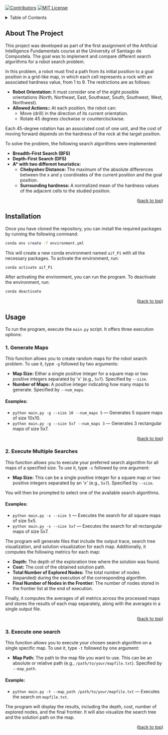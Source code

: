 <!-- Improved compatibility of back to top link: See: https://github.com/othneildrew/Best-README-Template/pull/73 -->
<a id="readme-top"></a>

[![Contributors][contributors-shield]][contributors-url]
[![MIT License][license-shield]][license-url]

<!-- TABLE OF CONTENTS -->
<details>
  <summary>Table of Contents</summary>
  <ol>
    <li>
      <a href="#about-the-project">About The Project</a>
    </li>
    <li>
      <a href="#installation">Installation</a>
    </li>
    <li>
        <a href="#usage">Usage</a>
        <ul>
          <li>  <a href="#generate-maps">Generate maps</a> </li>
          <li>  <a href="#execute-several-searchs">Execute several searchs</a> </li>
          <li>  <a href="#execute-one-search">Execute one search</a> </li>
        </ul>        
    </li>
  </ol>
</details>


<!-- ABOUT THE PROJECT -->
## About The Project

This project was developed as part of the first assignment of the Artificial Intelligence Fundamentals course at the University of Santiago de Compostela. The goal was to implement and compare different search algorithms for a robot search problem. 

In this problem, a robot must find a path from its initial position to a goal position in a grid-like map, in which each cell represents a rock with an associated hardness value, from 1 to 9. The restrictions are as follows:
<ul>
    <li> <b> Robot Orientation: </b> It must consider one of the eight possible orientations (North, Northeast, East, Southeast, South, Southwest, West, Northwest). </li>
    <li> <b> Allowed Actions:: </b> At each position, the robot can:
    <ul>
        <li> Move (drill) in the direction of its current orientation. </li>
        <li>Rotate 45 degrees clockwise or counterclockwise.</li>
    </ul>
    </li>
</ul>
Each 45-degree rotation has an associated cost of one unit, and the cost of moving forward depends on the hardness of the rock at the target position.

To solve the problem, the following search algorithms were implemented:
<ul>
    <li> <b> Breadth-First Search (BFS) </b> </li>
    <li> <b> Depth-First Search (DFS) </b> </li>
    <li> <b> A* with two different heuristics: </b>
    <ul>
        <li> <b> Chebyshev Distance: </b> The maximum of the absolute differences between the x and y coordinates of the current position and the goal position. </li>
        <li> <b> Surrounding hardness: </b> A normalized mean of the hardness values of the adjacent cells to the studied position. </li>
    </ul>
    </li>
</ul>



<p align="right">(<a href="#readme-top">back to top</a>)</p>



<!-- INSTALLATION -->
## Installation

Once you have cloned the repository, you can install the required packages by running the following command:

```sh
conda env create -f environment.yml
```

This will create a new conda environment named `aif_P1` with all the necessary packages. To activate the environment, run:

```sh
conda activate aif_P1
```

After activating the environment, you can run the program. To deactivate the environment, run:

```sh
conda deactivate
```

<p align="right">(<a href="#readme-top">back to top</a>)</p>


<!-- USAGE EXAMPLES -->
## Usage

<p>To run the program, execute the <code>main.py</code> script. It offers three execution options:</p>

<h3 id="generate-maps"> 1. Generate Maps </h3>

This function allows you to create random maps for the robot search problem. To use it, type `-g` followed by two arguments:
<ul>
  <li><b>Map Size:</b> Either a single positive integer for a square map or two positive integers separated by 'x' (e.g., <code>5x7</code>). Specified by <code>--size</code>.</li>
  <li><b>Number of Maps:</b> A positive integer indicating how many maps to generate. Specified by <code>--num_maps</code>.</li>
</ul>

#### Examples:
<ul>
  <li><code>python main.py -g --size 10 --num_maps 5</code> — Generates 5 square maps of size 10x10.</li>
  <li><code>python main.py -g --size 5x7 --num_maps 3</code> — Generates 3 rectangular maps of size 5x7.</li>
</ul>

<p align="right">(<a href="#readme-top">back to top</a>)</p>

<h3 id="execute-several-searchs"> 2. Execute Multiple Searches </h3>

<p>This function allows you to execute your preferred search algorithm for all maps of a specified size. To use it, type <code>-s</code> followed by one argument:</p>
<ul>
  <li><b>Map Size:</b> This can be a single positive integer for a square map or two positive integers separated by an 'x' (e.g., <code>5x7</code>). Specified by <code>--size</code>.</li>
</ul>
<p>You will then be prompted to select one of the available search algorithms.</p>

<h4>Examples:</h4>
<ul>
  <li><code>python main.py -s --size 5</code> — Executes the search for all square maps of size 5x5.</li>
  <li><code>python main.py -s --size 5x7</code> — Executes the search for all rectangular maps of size 5x7.</li>
</ul>

<p>The program will generate files that include the output trace, search tree visualization, and solution visualization for each map. Additionally, it computes the following metrics for each map:</p>
<ul>
  <li><b>Depth:</b> The depth of the exploration tree where the solution was found.</li>
  <li><b>Cost:</b> The cost of the obtained solution path.</li>
  <li><b>Total Number of Explored Nodes:</b> The total number of nodes (expanded) during the execution of the corresponding algorithm.</li>
  <li><b>Final Number of Nodes in the Frontier:</b> The number of nodes stored in the frontier list at the end of execution.</li>
</ul>

<p>Finally, it computes the averages of all metrics across the processed maps and stores the results of each map separately, along with the averages in a single output file.</p>


<p align="right">(<a href="#readme-top">back to top</a>)</p>

<h3 id="execute-one-search"> 3. Execute one search </h3>

<p>This function allows you to execute your chosen search algorithm on a single specific map. To use it, type <code>-t</code> followed by one argument:</p>
<ul>
  <li><b>Map Path:</b> The path to the map file you want to use. This can be an absolute or relative path (e.g., <code>/path/to/your/mapfile.txt</code>). Specified by <code>--map_path</code>.</li>
</ul>

<h4>Example:</h4>
<ul>
  <li><code>python main.py -t --map_path /path/to/your/mapfile.txt</code> — Executes the search on <code>mapfile.txt</code>.</li>
</ul>

<p>The program will display the results, including the depth, cost, number of explored nodes, and the final frontier. It will also visualize the search tree and the solution path on the map.</p>
<p align="right">(<a href="#readme-top">back to top</a>)</p>


<!-- MARKDOWN LINKS & IMAGES -->
<!-- https://www.markdownguide.org/basic-syntax/#reference-style-links -->
[contributors-shield]: https://img.shields.io/github/contributors/markel3/AIF_USC.svg?style=for-the-badge
[contributors-url]: https://github.com/markel3/AIF_USC/graphs/contributors
[license-shield]: https://img.shields.io/github/license/markel3/AIF_USC.svg?style=for-the-badge
[license-url]: https://github.com/markel3/AIF_USC/blob/main/LICENSE